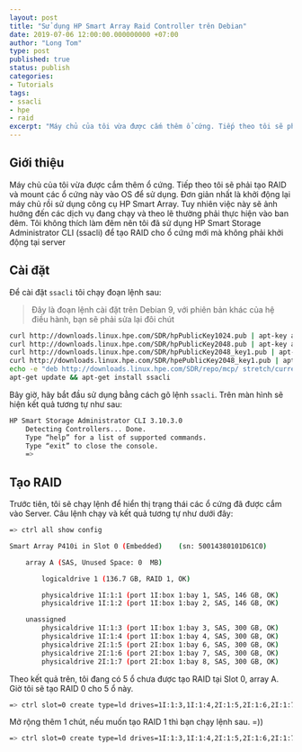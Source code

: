 ```yaml
---
layout: post
title: "Sử dụng HP Smart Array Raid Controller trên Debian"
date: 2019-07-06 12:00:00.000000000 +07:00
author: "Long Tom"
type: post
published: true
status: publish
categories: 
- Tutorials
tags:
- ssacli
- hpe
- raid
excerpt: "Máy chủ của tôi vừa được cắm thêm ổ cứng. Tiếp theo tôi sẽ phải tạo RAID và mount các ổ cứng này vào OS để sử dụng. Đơn giản nhất là khởi động lại máy chủ rồi sử dụng công cụ HP Smart Array. Tuy nhiên việc này sẽ ảnh hưởng đến các dịch vụ đang chạy và theo lẽ thường phải thực hiện vào ban đêm. Tôi không thích làm đêm nên tôi đã sử dụng HP Smart Storage Administrator CLI để tạo RAID cho ổ cứng mới mà không phải khởi động tại server"
---
```


## Giới thiệu

Máy chủ của tôi vừa được cắm thêm ổ cứng. Tiếp theo tôi sẽ phải tạo RAID và mount các ổ cứng này vào OS để sử dụng. Đơn giản nhất là khởi động lại máy chủ rồi sử dụng công cụ HP Smart Array. Tuy nhiên việc này sẽ ảnh hưởng đến các dịch vụ đang chạy và theo lẽ thường phải thực hiện vào ban đêm. Tôi không thích làm đêm nên tôi đã sử dụng HP Smart Storage Administrator CLI (ssacli) để tạo RAID cho ổ cứng mới mà không phải khởi động tại server

## Cài đặt

Để cài đặt ```ssacli``` tôi chạy đoạn lệnh sau:
> Đây là đoạn lệnh cài đặt trên Debian 9, với phiên bản khác của hệ điều hành, bạn sẽ phải sửa lại đôi chút

```bash
curl http://downloads.linux.hpe.com/SDR/hpPublicKey1024.pub | apt-key add -
curl http://downloads.linux.hpe.com/SDR/hpPublicKey2048.pub | apt-key add -
curl http://downloads.linux.hpe.com/SDR/hpPublicKey2048_key1.pub | apt-key add -
curl http://downloads.linux.hpe.com/SDR/hpePublicKey2048_key1.pub | apt-key add -
echo -e "deb http://downloads.linux.hpe.com/SDR/repo/mcp/ stretch/current non-free" > /etc/apt/sources.list.d/hpe.list
apt-get update && apt-get install ssacli
```

Bây giờ, hãy bắt đầu sử dụng bằng cách gõ lệnh ```ssacli```. Trên màn hình sẽ hiện kết quả tương tự như sau:

```bash
HP Smart Storage Administrator CLI 3.10.3.0
    Detecting Controllers... Done.
    Type “help” for a list of supported commands.
    Type “exit” to close the console.
    =>
```

## Tạo RAID

Trước tiên, tôi sẽ chạy lệnh để hiển thị trạng thái các ổ cứng đã được cắm vào Server. Câu lệnh chạy và kết quả tương tự như dưới đây:

```bash
=> ctrl all show config

Smart Array P410i in Slot 0 (Embedded)    (sn: 50014380101D61C0)

    array A (SAS, Unused Space: 0  MB)

        logicaldrive 1 (136.7 GB, RAID 1, OK)

        physicaldrive 1I:1:1 (port 1I:box 1:bay 1, SAS, 146 GB, OK)
        physicaldrive 1I:1:2 (port 1I:box 1:bay 2, SAS, 146 GB, OK)

    unassigned
        physicaldrive 1I:1:3 (port 1I:box 1:bay 3, SAS, 300 GB, OK)
        physicaldrive 1I:1:4 (port 1I:box 1:bay 4, SAS, 300 GB, OK)
        physicaldrive 2I:1:5 (port 2I:box 1:bay 6, SAS, 300 GB, OK)
        physicaldrive 2I:1:6 (port 2I:box 1:bay 7, SAS, 300 GB, OK)
        physicaldrive 2I:1:7 (port 2I:box 1:bay 8, SAS, 300 GB, OK)
```

Theo kết quả trên, tôi đang có 5 ổ chưa được tạo RAID tại Slot 0, array A. Giờ tôi sẽ tạo RAID 0 cho 5 ổ này.

```bash
=> ctrl slot=0 create type=ld drives=1I:1:3,1I:1:4,2I:1:5,2I:1:6,2I:1:7 raid=0
```

Mở rộng thêm 1 chút, nếu muốn tạo RAID 1 thì bạn chạy lệnh sau. =))

```bash
=> ctrl slot=0 create type=ld drives=1I:1:3,1I:1:4,2I:1:5,2I:1:6,2I:1:7 raid=1
```
